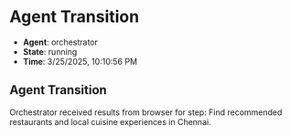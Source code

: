 # Agent Transition

- **Agent**: orchestrator
- **State**: running
- **Time**: 3/25/2025, 10:10:56 PM

## Agent Transition

Orchestrator received results from browser for step: Find recommended restaurants and local cuisine experiences in Chennai.

